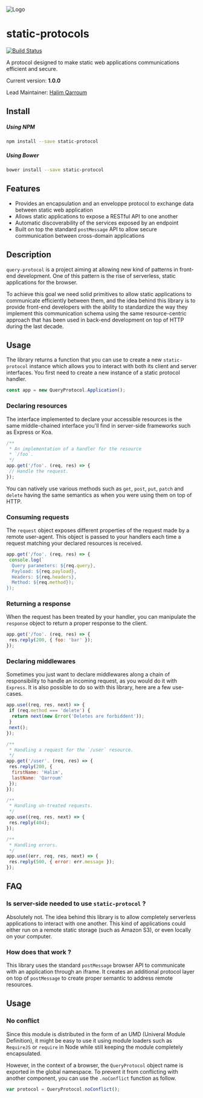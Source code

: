 ![Logo](https://s.yimg.com/lq/i/us/pps/yql128.gif)

# static-protocols
[![Build Status](https://travis-ci.org/HQarroum/query-protocol.svg?branch=master)](https://travis-ci.org/HQarroum/query-protocol)

A protocol designed to make static web applications communications efficient and secure.

Current version: **1.0.0**

Lead Maintainer: [Halim Qarroum](mailto:hqm.post@gmail.com)

## Install

##### Using NPM

```bash
npm install --save static-protocol
```

##### Using Bower

```bash
bower install --save static-protocol
```

## Features

 - Provides an encapsulation and an enveloppe protocol to exchange data between static web application
 - Allows static applications to expose a RESTful API to one another
 - Automatic discoverability of the services exposed by an endpoint
 - Built on top the standard `postMessage` API to allow secure communication between cross-domain applications

## Description

`query-protocol` is a project aiming at allowing new kind of patterns in front-end development. One of this pattern is the rise of serverless, static applications for the browser.

To achieve this goal we need solid primitives to allow static applications to communicate efficiently between them, and the idea behind this library is to provide front-end developers with the ability to standardize the way they implement this communication schema using the same resource-centric approach that has been used in back-end development on top of HTTP during the last decade.

## Usage

The library returns a function that you can use to create a new `static-protocol` instance which allows you to interact with both its client and server interfaces. You first need to create a new instance of a static protocol handler.

```js
const app = new QueryProtocol.Application();
```

### Declaring resources

The interface implemented to declare your accessible resources is the same middle-chained interface you'll find in server-side frameworks such as Express or Koa.

```js
/**
 * An implementation of a handler for the resource
 * `/foo`.
 */
app.get('/foo'. (req, res) => {
 // Handle the request.
});
```

You can natively use various methods such as `get`, `post`, `put`, `patch` and `delete` having the same semantics as when you were using them on top of HTTP.

### Consuming requests

The `request` object exposes different properties of the request made by a remote user-agent. This object is passed to your handlers each time a request matching your declared resources is received.

```js
app.get('/foo'. (req, res) => {
 console.log(`
  Query parameters: ${req.query},
  Payload: ${req.payload},
  Headers: ${req.headers},
  Method: ${req.method});
});
```

### Returning a response

When the request has been treated by your handler, you can manipulate the `response` object to return a proper response to the client.

```js
app.get('/foo'. (req, res) => {
 res.reply(200, { foo: 'bar' });
});
```

### Declaring middlewares

Sometimes you just want to declare middlewares along a chain of responsibility to handle an incoming request, as you would do it with `Express`. It is also possible to do so with this library, here are a few use-cases.

```js
app.use((req, res, next) => {
 if (req.method === 'delete') {
  return next(new Error('Deletes are forbiddent'));
 }
 next();
});

/**
 * Handling a request for the `/user` resource.
 */
app.get('/user'. (req, res) => {
 res.reply(200, {
  firstName: 'Halim',
  lastName: 'Qarroum'
 });
});

/**
 * Handling un-treated requests.
 */
app.use((req, res, next) => {
 res.reply(404);
});

/**
 * Handling errors.
 */
app.use((err, req, res, next) => {
 res.reply(500, { error: err.message });
});
```

## FAQ

### Is server-side needed to use `static-protocol` ?

Absolutely not. The idea behind this library is to allow completely serverless applications to interact with one another. This kind of applications could either run on a remote static storage (such as Amazon S3), or even locally on your computer.

### How does that work ?

This library uses the standard `postMessage` browser API to communicate with an application through an iframe. It creates an additional protocol layer on top of `postMessage` to create proper semantic to address remote resources.

## Usage



### No conflict

Since this module is distributed in the form of an UMD (Univeral Module Definition), it might be easy to use it using module loaders such as `RequireJS` or `require` in Node while still keeping the module completely encapsulated.

However, in the context of a browser, the `QueryProtocol` object name is exported in the global namespace. To prevent it from conflicting with another component, you can use the `.noConflict` function as follow.

```javascript
var protocol = QueryProtocol.noConflict();
```

